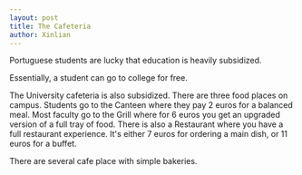 ```yaml
---
layout: post
title: The Cafeteria
author: Xinlian
---
```


Portuguese students are lucky that education is heavily subsidized.

Essentially, a student can go to college for free.

The University cafeteria is also subsidized.  There are three food places on campus.  Students go to the Canteen where they pay 2 euros for a balanced meal.  Most faculty go to the Grill where for 6 euros you get an upgraded version of a full tray of food.  There is also a Restaurant where you have a full restaurant experience.  It's either 7 euros for ordering a main dish, or 11 euros for a buffet.

There are several cafe place with simple bakeries.
